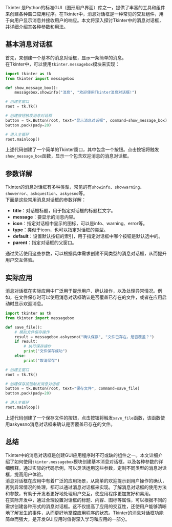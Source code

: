 Tkinter 是Python的标准GUI（图形用户界面）库之一，提供了丰富的工具和组件来创建各种窗口应用程序。在Tkinter中，消息对话框是一种常见的交互组件，用于向用户显示消息并接收用户的响应。本文将深入探讨Tkinter中的消息对话框，并详细介绍其各种参数和用法。
<a name="yJjaZ"></a>
## 基本消息对话框
首先，来创建一个基本的消息对话框，显示一条简单的消息。<br />在Tkinter中，可以使用`tkinter.messagebox`模块来实现：
```python
import tkinter as tk
from tkinter import messagebox

def show_message_box():
    messagebox.showinfo("消息", "欢迎使用Tkinter消息对话框!")

# 创建主窗口
root = tk.Tk()

# 创建按钮触发消息对话框
button = tk.Button(root, text="显示消息对话框", command=show_message_box)
button.pack(pady=20)

# 进入主循环
root.mainloop()
```
上述代码创建了一个简单的Tkinter窗口，其中包含一个按钮。点击按钮将触发`show_message_box`函数，显示一个包含欢迎消息的消息对话框。
<a name="qZXH1"></a>
## 参数详解
Tkinter的消息对话框有多种类型，常见的有`showinfo`、`showwarning`、`showerror`、`askquestion`、`askyesno`等。<br />下面是这些常用消息对话框的参数详解：

- **title**：对话框标题，用于指定对话框的标题栏文字。
- **message**：要显示的消息内容。
- **icon**：指定对话框中显示的图标，可以是info、warning、error等。
- **type**：类似于icon，也可以指定对话框的类型。
- **default**：设置默认按钮的索引，用于指定对话框中哪个按钮是默认选中的。
- **parent**：指定对话框的父窗口。

通过灵活使用这些参数，可以根据具体需求创建不同类型的消息对话框，从而提升用户交互体验。
<a name="o4HmT"></a>
## 实际应用
消息对话框在实际应用中广泛用于提示用户、确认操作，以及处理异常情况。例如，在文件保存时可以使用消息对话框确认是否覆盖已存在的文件，或者在应用启动时显示欢迎消息。
```python
import tkinter as tk
from tkinter import messagebox

def save_file():
    # 模拟文件保存操作
    result = messagebox.askyesno("确认保存", "文件已存在，是否覆盖？")
    if result:
        # 执行保存操作
        print("文件保存成功")
    else:
        print("取消保存")

# 创建主窗口
root = tk.Tk()

# 创建保存按钮触发消息对话框
button = tk.Button(root, text="保存文件", command=save_file)
button.pack(pady=20)

# 进入主循环
root.mainloop()
```
上述代码创建了一个保存文件的按钮，点击按钮将触发`save_file`函数，该函数使用askyesno消息对话框来确认是否覆盖已存在的文件。
<a name="sUNK9"></a>
## 总结
Tkinter中的消息对话框是创建GUI应用程序时不可或缺的组件之一。本文详细介绍了如何使用`tkinter.messagebox`模块创建基本消息对话框，以及各种参数的详细解释。通过实际的代码示例，可以灵活运用这些参数，定制不同类型的消息对话框，提高用户体验。<br />消息对话框在应用中有着广泛的应用场景，从简单的欢迎提示到用户操作的确认，再到异常情况的处理，都可以通过消息对话框来实现。了解消息对话框的使用方法和参数，有助于开发者更好地处理用户交互，使应用程序更加友好和易用。<br />在实际开发中，通过合理设置对话框的标题、内容、图标等属性，可以根据不同的需求创建各种形式的消息对话框。这不仅提高了应用的交互性，还使用户能够清晰地了解发生的事件，从而更好地掌控应用程序的状态。Tkinter的消息对话框功能简单而强大，是开发GUI应用时值得深入学习和应用的一部分。
